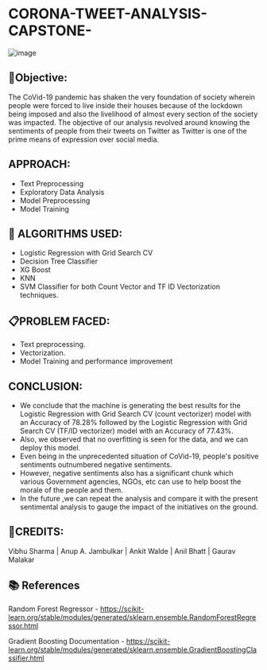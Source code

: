 # CORONA-TWEET-ANALYSIS-CAPSTONE-
![image](https://user-images.githubusercontent.com/107554669/212645333-1e3e3216-b14e-4363-9743-a095b81171d2.png)

## 🎯Objective:

The CoVid-19 pandemic has shaken the very foundation of society wherein people were forced to live inside their houses because of the lockdown being imposed and also the livelihood of almost every section of the society was impacted.
The objective of our analysis revolved around knowing the sentiments of people from their tweets on Twitter as Twitter is one of the prime means of expression over social media.

## APPROACH:
* Text Preprocessing
* Exploratory Data Analysis
* Model Preprocessing
* Model Training

## 📘 ALGORITHMS USED:
* Logistic Regression with Grid Search CV
* Decision Tree Classifier
* XG Boost
* KNN
* SVM Classifier for both Count Vector and TF ID Vectorization techniques.


## 📋PROBLEM FACED:
* Text preprocessing.
* Vectorization.
* Model Training and performance improvement


## CONCLUSION:
* We conclude that the machine is generating the best results for the Logistic Regression with Grid Search CV (count vectorizer) model with an Accuracy of 78.28% followed by the Logistic Regression with Grid Search CV (TF/ID vectorizer) model with an Accuracy of 77.43%.
* Also, we observed that no overfitting is seen for the data, and we can deploy this model.
* Even being in the unprecedented situation of CoVid-19, people's positive sentiments outnumbered negative sentiments.
* However, negative sentiments also has a significant chunk which various Government agencies, NGOs, etc can use to help boost the morale of the people and them.
* In the future ,we can repeat the analysis and compare it with the present sentimental analysis to gauge the impact of the initiatives on the ground.


## 📜CREDITS:
 Vibhu Sharma | Anup A. Jambulkar | Ankit Walde | Anil Bhatt | Gaurav Malakar


## 📚 References
Random Forest Regressor - https://scikit-learn.org/stable/modules/generated/sklearn.ensemble.RandomForestRegressor.html

Gradient Boosting Documentation - https://scikit-learn.org/stable/modules/generated/sklearn.ensemble.GradientBoostingClassifier.html
